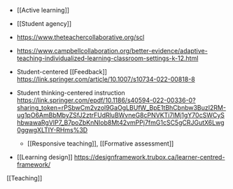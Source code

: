   - [[Active learning]]
  - [[Student agency]]

  - https://www.theteachercollaborative.org/scl

  - https://www.campbellcollaboration.org/better-evidence/adaptive-teaching-individualized-learning-classroom-settings-k-12.html

  - Student-centered [[Feedback]]
    https://link.springer.com/article/10.1007/s10734-022-00818-8

  - Student thinking-centered instruction
    https://link.springer.com/epdf/10.1186/s40594-022-00336-0?sharing_token=rPSbwCm2vzol9GaOgLBUfW_BpE1tBhCbnbw3BuzI2RM-ug1pO6AmBbMbyZSfJ2ztrFUdRluBWvneG8cPNVKTi7lMj1gY70cSWCyShbwawaRgVIP7_B7poZbKnNIob8Mt42vmPPj7fmG1cSC5gCRJGutX6Lwg0ggwgXLTIY-RHms%3D
      - [[Responsive teaching]],
        [[Formative assessment]]

  - [[Learning design]]
    https://designframework.trubox.ca/learner-centred-framework/

[[Teaching]]